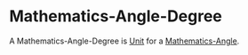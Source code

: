 # Mathematics-Angle-Degree

A Mathematics-Angle-Degree is [Unit](10000020.md) for a [Mathematics-Angle](12000059.md).
